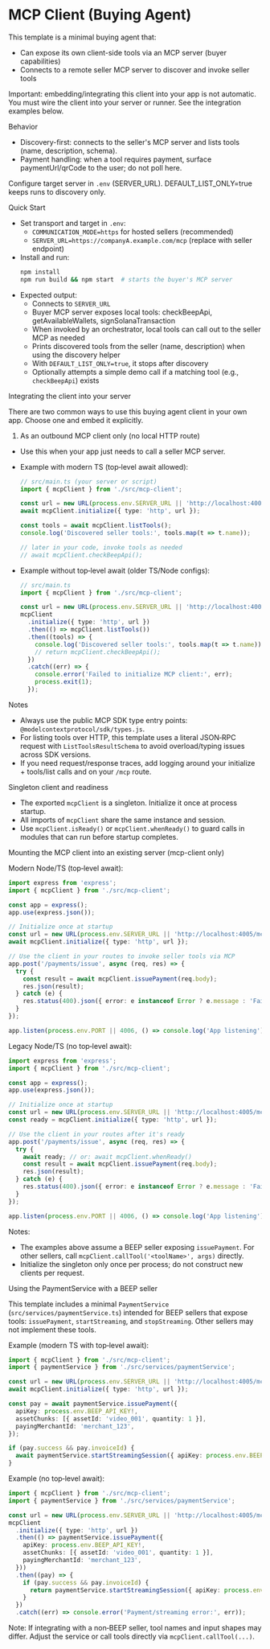 # MCP Client (Buying Agent)

This template is a minimal buying agent that:
- Can expose its own client-side tools via an MCP server (buyer capabilities)
- Connects to a remote seller MCP server to discover and invoke seller tools

Important: embedding/integrating this client into your app is not automatic. You must wire the client into your server or runner. See the integration examples below.

Behavior
- Discovery-first: connects to the seller's MCP server and lists tools (name, description, schema).
- Payment handling: when a tool requires payment, surface paymentUrl/qrCode to the user; do not poll here.

Configure target server in `.env` (SERVER_URL). DEFAULT_LIST_ONLY=true keeps runs to discovery only.

Quick Start
- Set transport and target in `.env`:
  - `COMMUNICATION_MODE=https` for hosted sellers (recommended)
  - `SERVER_URL=https://companyA.example.com/mcp` (replace with seller endpoint)
- Install and run:
  ```bash
  npm install
  npm run build && npm start  # starts the buyer's MCP server
  ```
- Expected output:
  - Connects to `SERVER_URL`
  - Buyer MCP server exposes local tools: checkBeepApi, getAvailableWallets, signSolanaTransaction
  - When invoked by an orchestrator, local tools can call out to the seller MCP as needed
  - Prints discovered tools from the seller (name, description) when using the discovery helper
  - With `DEFAULT_LIST_ONLY=true`, it stops after discovery
  - Optionally attempts a simple demo call if a matching tool (e.g., `checkBeepApi`) exists

Integrating the client into your server

There are two common ways to use this buying agent client in your own app. Choose one and embed it explicitly.

1) As an outbound MCP client only (no local HTTP route)
- Use this when your app just needs to call a seller MCP server.
- Example with modern TS (top‑level await allowed):
  ```ts
  // src/main.ts (your server or script)
  import { mcpClient } from './src/mcp-client';

  const url = new URL(process.env.SERVER_URL || 'http://localhost:4005/mcp');
  await mcpClient.initialize({ type: 'http', url });

  const tools = await mcpClient.listTools();
  console.log('Discovered seller tools:', tools.map(t => t.name));

  // later in your code, invoke tools as needed
  // await mcpClient.checkBeepApi();
  ```

- Example without top‑level await (older TS/Node configs):
  ```ts
  // src/main.ts
  import { mcpClient } from './src/mcp-client';

  const url = new URL(process.env.SERVER_URL || 'http://localhost:4005/mcp');
  mcpClient
    .initialize({ type: 'http', url })
    .then(() => mcpClient.listTools())
    .then((tools) => {
      console.log('Discovered seller tools:', tools.map(t => t.name));
      // return mcpClient.checkBeepApi();
    })
    .catch((err) => {
      console.error('Failed to initialize MCP client:', err);
      process.exit(1);
    });
  ```

Notes
- Always use the public MCP SDK type entry points: `@modelcontextprotocol/sdk/types.js`.
- For listing tools over HTTP, this template uses a literal JSON‑RPC request with `ListToolsResultSchema` to avoid overload/typing issues across SDK versions.
- If you need request/response traces, add logging around your initialize + tools/list calls and on your `/mcp` route.

Singleton client and readiness
- The exported `mcpClient` is a singleton. Initialize it once at process startup.
- All imports of `mcpClient` share the same instance and session.
- Use `mcpClient.isReady()` or `mcpClient.whenReady()` to guard calls in modules that can run before startup completes.

Mounting the MCP client into an existing server (mcp-client only)

Modern Node/TS (top‑level await):
```ts
import express from 'express';
import { mcpClient } from './src/mcp-client';

const app = express();
app.use(express.json());

// Initialize once at startup
const url = new URL(process.env.SERVER_URL || 'http://localhost:4005/mcp');
await mcpClient.initialize({ type: 'http', url });

// Use the client in your routes to invoke seller tools via MCP
app.post('/payments/issue', async (req, res) => {
  try {
    const result = await mcpClient.issuePayment(req.body);
    res.json(result);
  } catch (e) {
    res.status(400).json({ error: e instanceof Error ? e.message : 'Failed to issue payment' });
  }
});

app.listen(process.env.PORT || 4006, () => console.log('App listening'));
```

Legacy Node/TS (no top‑level await):
```ts
import express from 'express';
import { mcpClient } from './src/mcp-client';

const app = express();
app.use(express.json());

// Initialize once at startup
const url = new URL(process.env.SERVER_URL || 'http://localhost:4005/mcp');
const ready = mcpClient.initialize({ type: 'http', url });

// Use the client in your routes after it's ready
app.post('/payments/issue', async (req, res) => {
  try {
    await ready; // or: await mcpClient.whenReady()
    const result = await mcpClient.issuePayment(req.body);
    res.json(result);
  } catch (e) {
    res.status(400).json({ error: e instanceof Error ? e.message : 'Failed to issue payment' });
  }
});

app.listen(process.env.PORT || 4006, () => console.log('App listening'));
```

Notes:
- The examples above assume a BEEP seller exposing `issuePayment`. For other sellers, call `mcpClient.callTool('<toolName>', args)` directly.
- Initialize the singleton only once per process; do not construct new clients per request.

Using the PaymentService with a BEEP seller

This template includes a minimal `PaymentService` (`src/services/paymentService.ts`) intended for BEEP sellers that expose tools: `issuePayment`, `startStreaming`, and `stopStreaming`. Other sellers may not implement these tools.

Example (modern TS with top‑level await):
```ts
import { mcpClient } from './src/mcp-client';
import { paymentService } from './src/services/paymentService';

const url = new URL(process.env.SERVER_URL || 'http://localhost:4005/mcp');
await mcpClient.initialize({ type: 'http', url });

const pay = await paymentService.issuePayment({
  apiKey: process.env.BEEP_API_KEY!,
  assetChunks: [{ assetId: 'video_001', quantity: 1 }],
  payingMerchantId: 'merchant_123',
});

if (pay.success && pay.invoiceId) {
  await paymentService.startStreamingSession({ apiKey: process.env.BEEP_API_KEY!, invoiceId: pay.invoiceId });
}
```

Example (no top‑level await):
```ts
import { mcpClient } from './src/mcp-client';
import { paymentService } from './src/services/paymentService';

const url = new URL(process.env.SERVER_URL || 'http://localhost:4005/mcp');
mcpClient
  .initialize({ type: 'http', url })
  .then(() => paymentService.issuePayment({
    apiKey: process.env.BEEP_API_KEY!,
    assetChunks: [{ assetId: 'video_001', quantity: 1 }],
    payingMerchantId: 'merchant_123',
  }))
  .then((pay) => {
    if (pay.success && pay.invoiceId) {
      return paymentService.startStreamingSession({ apiKey: process.env.BEEP_API_KEY!, invoiceId: pay.invoiceId });
    }
  })
  .catch((err) => console.error('Payment/streaming error:', err));
```

Note: If integrating with a non‑BEEP seller, tool names and input shapes may differ. Adjust the service or call tools directly via `mcpClient.callTool(...)`.
